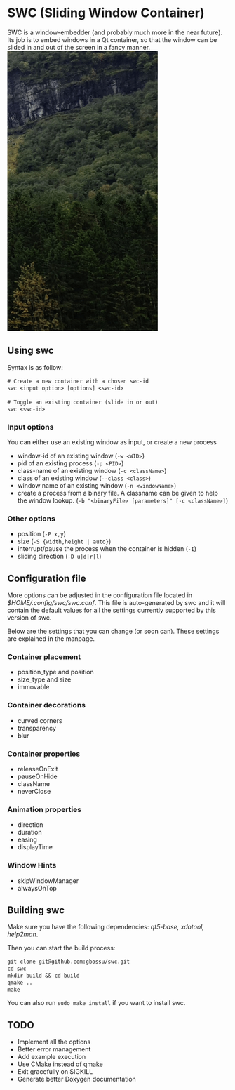 # SWC (Sliding Window Container)
SWC is a window-embedder (and probably much more in the near future). Its job is to embed windows in a Qt container, so that the window can be slided in and out of the screen in a fancy manner.
![Example with Conky](example.gif)


## Using swc
Syntax is as follow:
```
# Create a new container with a chosen swc-id
swc <input option> [options] <swc-id>

# Toggle an existing container (slide in or out)
swc <swc-id>
```

### Input options
You can either use an existing window as input, or create a new process
- window-id of an existing window (```-w <WID>```)
- pid of an existing process (```-p <PID>```)
- class-name of an existing window (```-c <className>```) 
- class of an existing window (```--class <class>```) 
- window name of an existing window (```-n <windowName>```)
- create a process from a binary file. A classname can be given to help the window lookup. (```-b "<binaryFile> [parameters]" [-c <className>]```)

### Other options
- position (```-P x,y```)
- size (```-S {width,height | auto}```)
- interrupt/pause the process when the container is hidden (```-I```)
- sliding direction (```-D u|d|r|l```)


## Configuration file
More options can be adjusted in the configuration file located in *$HOME/.config/swc/swc.conf*. This file is auto-generated by swc and it will contain the default values for all the settings currently supported by this version of swc.

Below are the settings that you can change (or soon can). These settings are explained in the manpage.

### Container placement
- position_type and position
- size_type and size
- immovable

### Container decorations
- curved corners
- transparency
- blur

### Container properties
- releaseOnExit
- pauseOnHide
- className
- neverClose

### Animation properties
- direction
- duration
- easing
- displayTime

### Window Hints
- skipWindowManager
- alwaysOnTop


## Building swc
Make sure you have the following dependencies: *qt5-base, xdotool, help2man*.

Then you can start the build process:
```
git clone git@github.com:gbossu/swc.git
cd swc
mkdir build && cd build
qmake ..
make
```

You can also run ```sudo make install``` if you want to install swc.

## TODO
- Implement all the options
- Better error management
- Add example execution
- Use CMake instead of qmake
- Exit gracefully on SIGKILL
- Generate better Doxygen documentation
